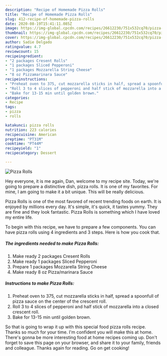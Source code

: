 ```yaml
---
description: "Recipe of Homemade Pizza Rolls"
title: "Recipe of Homemade Pizza Rolls"
slug: 412-recipe-of-homemade-pizza-rolls
date: 2020-08-19T15:41:11.085Z
image: https://img-global.cpcdn.com/recipes/26612230/751x532cq70/pizza-rolls-recipe-main-photo.jpg
thumbnail: https://img-global.cpcdn.com/recipes/26612230/751x532cq70/pizza-rolls-recipe-main-photo.jpg
cover: https://img-global.cpcdn.com/recipes/26612230/751x532cq70/pizza-rolls-recipe-main-photo.jpg
author: Sadie Delgado
ratingvalue: 4.7
reviewcount: 15
recipeingredient:
- "2 packages Cresent Rolls"
- "1 packages Sliced Pepperoni"
- "1 packages Mozzarella String Cheese"
- "8 oz Pizzamarinara Sauce"
recipeinstructions:
- "Preheat oven to 375, cut mozzarella sticks in half, spread a spoonfull of pizza sauce on the center of the crescent roll."
- "Roll 3 to 4 slices of pepperoni and half stick of mozzarella into a closed crescent roll."
- "Bake for 13-15 min until golden brown."
categories:
- Recipe
tags:
- pizza
- rolls

katakunci: pizza rolls 
nutrition: 223 calories
recipecuisine: American
preptime: "PT31M"
cooktime: "PT44M"
recipeyield: "1"
recipecategory: Dessert

---
```



![Pizza Rolls](https://img-global.cpcdn.com/recipes/26612230/751x532cq70/pizza-rolls-recipe-main-photo.jpg)

Hey everyone, it is me again, Dan, welcome to my recipe site. Today, we're going to prepare a distinctive dish, pizza rolls. It is one of my favorites. For mine, I am going to make it a bit unique. This will be really delicious.

Pizza Rolls is one of the most favored of recent trending foods on earth. It is enjoyed by millions every day. It's simple, it's quick, it tastes yummy. They are fine and they look fantastic. Pizza Rolls is something which I have loved my entire life.




To begin with this recipe, we have to prepare a few components. You can have pizza rolls using 4 ingredients and 3 steps. Here is how you cook that.

<!--inarticleads1-->

##### The ingredients needed to make Pizza Rolls:

1. Make ready 2 packages Cresent Rolls
1. Make ready 1 packages Sliced Pepperoni
1. Prepare 1 packages Mozzarella String Cheese
1. Make ready 8 oz Pizza/marinara Sauce




<!--inarticleads2-->

##### Instructions to make Pizza Rolls:

1. Preheat oven to 375, cut mozzarella sticks in half, spread a spoonfull of pizza sauce on the center of the crescent roll.
1. Roll 3 to 4 slices of pepperoni and half stick of mozzarella into a closed crescent roll.
1. Bake for 13-15 min until golden brown.




So that is going to wrap it up with this special food pizza rolls recipe. Thanks so much for your time. I'm confident you will make this at home. There's gonna be more interesting food at home recipes coming up. Don't forget to save this page on your browser, and share it to your family, friends and colleague. Thanks again for reading. Go on get cooking!
